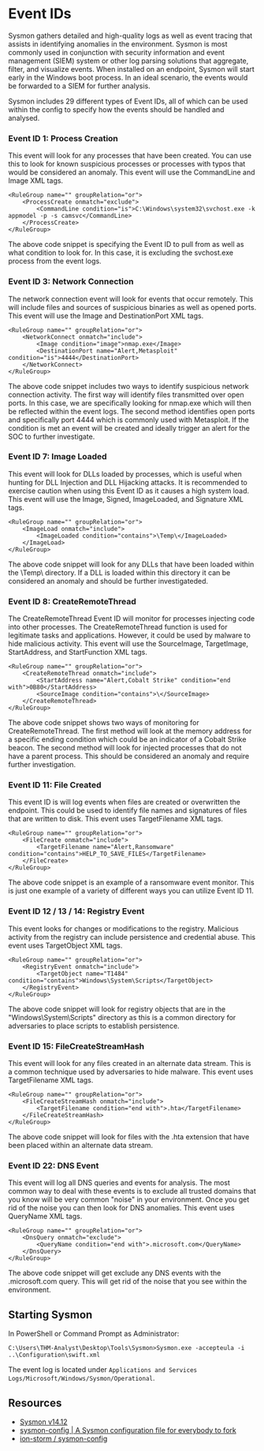 # Event IDs

Sysmon gathers detailed and high-quality logs as well as event tracing that assists in identifying anomalies in the 
environment. Sysmon is most commonly used in conjunction with security information and event management (SIEM) system 
or other log parsing solutions that aggregate, filter, and visualize events. When installed on an endpoint, Sysmon 
will start early in the Windows boot process. In an ideal scenario, the events would be forwarded to a SIEM for 
further analysis.

Sysmon includes 29 different types of Event IDs, all of which can be used within the config to specify how the events 
should be handled and analysed.

### Event ID 1: Process Creation

This event will look for any processes that have been created. You can use this to look for known suspicious processes or processes with typos that would be considered an anomaly. This event will use the CommandLine and Image XML tags.

    <RuleGroup name="" groupRelation="or">
        <ProcessCreate onmatch="exclude">
            <CommandLine condition="is">C:\Windows\system32\svchost.exe -k appmodel -p -s camsvc</CommandLine>
        </ProcessCreate>
    </RuleGroup>

The above code snippet is specifying the Event ID to pull from as well as what condition to look for. In this case, it is excluding the svchost.exe process from the event logs.

### Event ID 3: Network Connection

The network connection event will look for events that occur remotely. This will include files and sources of suspicious binaries as well as opened ports. This event will use the Image and DestinationPort XML tags. 

    <RuleGroup name="" groupRelation="or">
        <NetworkConnect onmatch="include">
            <Image condition="image">nmap.exe</Image>
            <DestinationPort name="Alert,Metasploit" condition="is">4444</DestinationPort>
        </NetworkConnect>
    </RuleGroup>

The above code snippet includes two ways to identify suspicious network connection activity. The first way will identify files transmitted over open ports. In this case, we are specifically looking for nmap.exe which will then be reflected within the event logs. The second method identifies open ports and specifically port 4444 which is commonly used with Metasploit. If the condition is met an event will be created and ideally trigger an alert for the SOC to further investigate.

### Event ID 7: Image Loaded

This event will look for DLLs loaded by processes, which is useful when hunting for DLL Injection and DLL Hijacking attacks. It is recommended to exercise caution when using this Event ID as it causes a high system load. This event will use the Image, Signed, ImageLoaded, and Signature XML tags. 

    <RuleGroup name="" groupRelation="or">
        <ImageLoad onmatch="include">
            <ImageLoaded condition="contains">\Temp\</ImageLoaded>
        </ImageLoad>
    </RuleGroup>

The above code snippet will look for any DLLs that have been loaded within the \Temp\ directory. If a DLL is loaded within this directory it can be considered an anomaly and should be further investigateded. 

### Event ID 8: CreateRemoteThread

The CreateRemoteThread Event ID will monitor for processes injecting code into other processes. The CreateRemoteThread function is used for legitimate tasks and applications. However, it could be used by malware to hide malicious activity. This event will use the SourceImage, TargetImage, StartAddress, and StartFunction XML tags.

    <RuleGroup name="" groupRelation="or">
        <CreateRemoteThread onmatch="include">
            <StartAddress name="Alert,Cobalt Strike" condition="end with">0B80</StartAddress>
            <SourceImage condition="contains">\</SourceImage>
        </CreateRemoteThread>
    </RuleGroup>

The above code snippet shows two ways of monitoring for CreateRemoteThread. The first method will look at the memory address for a specific ending condition which could be an indicator of a Cobalt Strike beacon. The second method will look for injected processes that do not have a parent process. This should be considered an anomaly and require further investigation. 

### Event ID 11: File Created

This event ID is will log events when files are created or overwritten the endpoint. This could be used to identify file names and signatures of files that are written to disk. This event uses TargetFilename XML tags.

    <RuleGroup name="" groupRelation="or">
        <FileCreate onmatch="include">
            <TargetFilename name="Alert,Ransomware" condition="contains">HELP_TO_SAVE_FILES</TargetFilename>
        </FileCreate>
    </RuleGroup> 

The above code snippet is an example of a ransomware event monitor. This is just one example of a variety of different ways you can utilize Event ID 11.

### Event ID 12 / 13 / 14: Registry Event

This event looks for changes or modifications to the registry. Malicious activity from the registry can include persistence and credential abuse. This event uses TargetObject XML tags.

    <RuleGroup name="" groupRelation="or">
        <RegistryEvent onmatch="include">
            <TargetObject name="T1484" condition="contains">Windows\System\Scripts</TargetObject>
        </RegistryEvent>
    </RuleGroup>

The above code snippet will look for registry objects that are in the "Windows\System\Scripts" directory as this is a common directory for adversaries to place scripts to establish persistence.

### Event ID 15: FileCreateStreamHash

This event will look for any files created in an alternate data stream. This is a common technique used by adversaries to hide malware. This event uses TargetFilename XML tags.

    <RuleGroup name="" groupRelation="or">
        <FileCreateStreamHash onmatch="include">
            <TargetFilename condition="end with">.hta</TargetFilename>
        </FileCreateStreamHash>
    </RuleGroup> 

The above code snippet will look for files with the .hta extension that have been placed within an alternate data stream.

### Event ID 22: DNS Event

This event will log all DNS queries and events for analysis. The most common way to deal with these events is to exclude all trusted domains that you know will be very common "noise" in your environment. Once you get rid of the noise you can then look for DNS anomalies. This event uses QueryName XML tags. 

    <RuleGroup name="" groupRelation="or">
        <DnsQuery onmatch="exclude">
            <QueryName condition="end with">.microsoft.com</QueryName>
        </DnsQuery>
    </RuleGroup> 

The above code snippet will get exclude any DNS events with the .microsoft.com query. This will get rid of the noise that you see within the environment.  

## Starting Sysmon

In PowerShell or Command Prompt as Administrator:

    C:\Users\THM-Analyst\Desktop\Tools\Sysmon>Sysmon.exe -accepteula -i ..\Configuration\swift.xml

The event log is located under `Applications and Services Logs/Microsoft/Windows/Sysmon/Operational`.

## Resources

* [Sysmon v14.12](https://learn.microsoft.com/en-us/sysinternals/downloads/sysmon)
* [sysmon-config | A Sysmon configuration file for everybody to fork](https://github.com/SwiftOnSecurity/sysmon-config)
* [ion-storm / sysmon-config](https://github.com/ion-storm/sysmon-config/blob/develop/sysmonconfig-export.xml)
